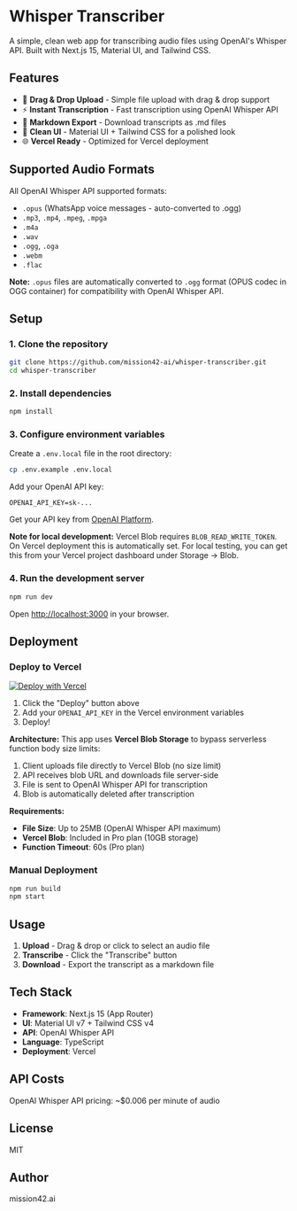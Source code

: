 # Whisper Transcriber

A simple, clean web app for transcribing audio files using OpenAI's Whisper API. Built with Next.js 15, Material UI, and Tailwind CSS.

## Features

- 🎤 **Drag & Drop Upload** - Simple file upload with drag & drop support
- ⚡ **Instant Transcription** - Fast transcription using OpenAI Whisper API
- 📝 **Markdown Export** - Download transcripts as .md files
- 🎨 **Clean UI** - Material UI + Tailwind CSS for a polished look
- 🌐 **Vercel Ready** - Optimized for Vercel deployment

## Supported Audio Formats

All OpenAI Whisper API supported formats:

- `.opus` (WhatsApp voice messages - auto-converted to .ogg)
- `.mp3`, `.mp4`, `.mpeg`, `.mpga`
- `.m4a`
- `.wav`
- `.ogg`, `.oga`
- `.webm`
- `.flac`

**Note:** `.opus` files are automatically converted to `.ogg` format (OPUS codec in OGG container) for compatibility with OpenAI Whisper API.

## Setup

### 1. Clone the repository

```bash
git clone https://github.com/mission42-ai/whisper-transcriber.git
cd whisper-transcriber
```

### 2. Install dependencies

```bash
npm install
```

### 3. Configure environment variables

Create a `.env.local` file in the root directory:

```bash
cp .env.example .env.local
```

Add your OpenAI API key:

```
OPENAI_API_KEY=sk-...
```

Get your API key from [OpenAI Platform](https://platform.openai.com/api-keys).

**Note for local development:** Vercel Blob requires `BLOB_READ_WRITE_TOKEN`. On Vercel deployment this is automatically set. For local testing, you can get this from your Vercel project dashboard under Storage → Blob.

### 4. Run the development server

```bash
npm run dev
```

Open [http://localhost:3000](http://localhost:3000) in your browser.

## Deployment

### Deploy to Vercel

[![Deploy with Vercel](https://vercel.com/button)](https://vercel.com/new/clone?repository-url=https://github.com/mission42-ai/whisper-transcriber)

1. Click the "Deploy" button above
2. Add your `OPENAI_API_KEY` in the Vercel environment variables
3. Deploy!

**Architecture:**
This app uses **Vercel Blob Storage** to bypass serverless function body size limits:
1. Client uploads file directly to Vercel Blob (no size limit)
2. API receives blob URL and downloads file server-side
3. File is sent to OpenAI Whisper API for transcription
4. Blob is automatically deleted after transcription

**Requirements:**
- **File Size**: Up to 25MB (OpenAI Whisper API maximum)
- **Vercel Blob**: Included in Pro plan (10GB storage)
- **Function Timeout**: 60s (Pro plan)

### Manual Deployment

```bash
npm run build
npm start
```

## Usage

1. **Upload** - Drag & drop or click to select an audio file
2. **Transcribe** - Click the "Transcribe" button
3. **Download** - Export the transcript as a markdown file

## Tech Stack

- **Framework**: Next.js 15 (App Router)
- **UI**: Material UI v7 + Tailwind CSS v4
- **API**: OpenAI Whisper API
- **Language**: TypeScript
- **Deployment**: Vercel

## API Costs

OpenAI Whisper API pricing: ~$0.006 per minute of audio

## License

MIT

## Author

mission42.ai
